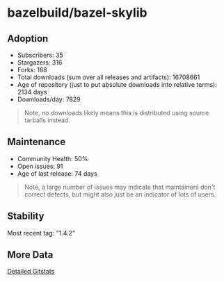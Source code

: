 # bazelbuild/bazel-skylib

## Adoption

- Subscribers: 35
- Stargazers: 316
- Forks: 168
- Total downloads (sum over all releases and artifacts): 16708661
- Age of repository (just to put absolute downloads into relative terms): 2134 days
- Downloads/day: 7829

> Note, no downloads likely means this is distributed using source tarballs instead.

## Maintenance

- Community Health: 50%
- Open issues: 91
- Age of last release: 74 days

> Note, a large number of issues may indicate that maintainers don't correct defects, but might also
> just be an indicator of lots of users.

## Stability

Most recent tag: "1.4.2"

## More Data

[Detailed Gitstats](/bazel-catalog/gitstats/bazelbuild/bazel-skylib)

